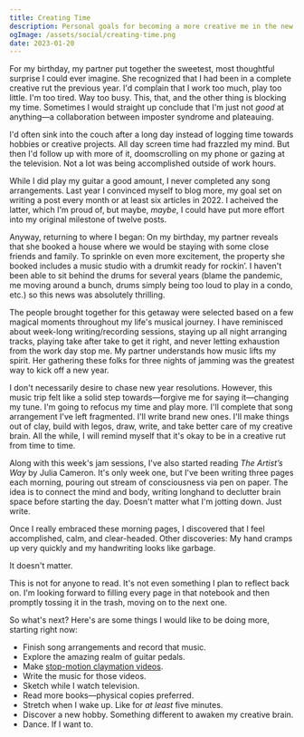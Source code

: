 ```yaml
---
title: Creating Time
description: Personal goals for becoming a more creative me in the new year
ogImage: /assets/social/creating-time.png
date: 2023-01-20
---
```


For my birthday, my partner put together the sweetest, most thoughtful surprise I could ever imagine. She recognized that I had been in a complete creative rut the previous year. I'd complain that I work too much, play too little. I'm too tired. Way too busy. This, that, and the other thing is blocking my time. Sometimes I would straight up conclude that I'm just not _good_ at anything—a collaboration between imposter syndrome and plateauing.

I'd often sink into the couch after a long day instead of logging time towards hobbies or creative projects. All day screen time had frazzled my mind. But then I'd follow up with more of it, doomscrolling on my phone or gazing at the television. Not a lot was being accomplished outside of work hours.

While I did play my guitar a good amount, I never completed any song arrangements. Last year I convinced myself to blog more, my goal set on writing a post every month or at least six articles in 2022. I acheived the latter, which I'm proud of, but maybe, _maybe_, I could have put more effort into my original milestone of twelve posts.

Anyway, returning to where I began: On my birthday, my partner reveals that she booked a house where we would be staying with some close friends and family. To sprinkle on even more excitement, the property she booked includes a music studio with a drumkit ready for rockin’. I haven't been able to sit behind the drums for several years (blame the pandemic, me moving around a bunch, drums simply being too loud to play in a condo, etc.) so this news was absolutely thrilling.

The people brought together for this getaway were selected based on a few magical moments throughout my life's musical journey. I have reminisced about week-long writing/recording sessions, staying up all night arranging tracks, playing take after take to get it right, and never letting exhaustion from the work day stop me. My partner understands how music lifts my spirit. Her gathering these folks for three nights of jamming was the greatest way to kick off a new year.

I don't necessarily desire to chase new year resolutions. However, this music trip felt like a solid step towards—forgive me for saying it—changing my tune. I'm going to refocus my time and play more. I'll complete that song arrangement I've left fragmented. I'll write brand new ones. I'll make things out of clay, build with legos, draw, write, and take better care of my creative brain. All the while, I will remind myself that it's okay to be in a creative rut from time to time.

Along with this week's jam sessions, I've also started reading _The Artist’s Way_ by Julia Cameron. It's only week one, but I've been writing three pages each morning, pouring out stream of consciousness via pen on paper. The idea is to connect the mind and body, writing longhand to declutter brain space before starting the day. Doesn't matter what I'm jotting down. Just write.

Once I really embraced these morning pages, I discovered that I feel accomplished, calm, and clear-headed. Other discoveries: My hand cramps up very quickly and my handwriting looks like garbage.

It doesn't matter.

This is not for anyone to read. It's not even something I plan to reflect back on. I'm looking forward to filling every page in that notebook and then promptly tossing it in the trash, moving on to the next one.

So what's next? Here's are some things I would like to be doing more, starting right now:

- Finish song arrangements and record that music.
- Explore the amazing realm of guitar pedals.
- Make [stop-motion claymation videos](https://youtu.be/2jqKiVHS6x4).
- Write the music for those videos.
- Sketch while I watch television.
- Read more books—physical copies preferred.
- Stretch when I wake up. Like for _at least_ five minutes.
- Discover a new hobby. Something different to awaken my creative brain.
- Dance. If I want to.